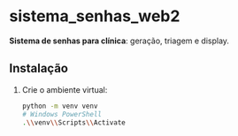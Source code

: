 # sistema_senhas_web2

**Sistema de senhas para clínica**: geração, triagem e display.

## Instalação

1. Crie o ambiente virtual:
   ```bash
   python -m venv venv
   # Windows PowerShell
   .\\venv\\Scripts\\Activate